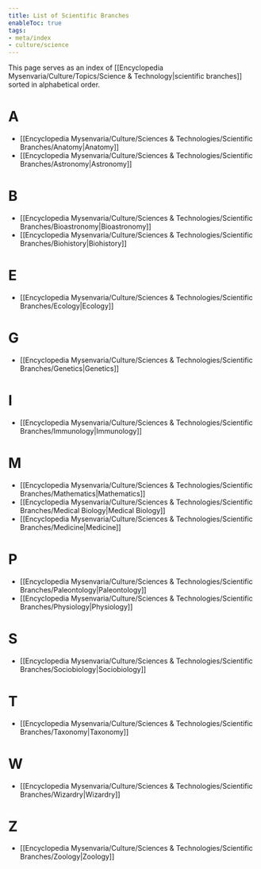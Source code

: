 ```yaml
---
title: List of Scientific Branches
enableToc: true
tags:
- meta/index
- culture/science
---
```


This page serves as an index of [[Encyclopedia Mysenvaria/Culture/Topics/Science & Technology|scientific branches]] sorted in alphabetical order.

# A
- [[Encyclopedia Mysenvaria/Culture/Sciences & Technologies/Scientific Branches/Anatomy|Anatomy]]
- [[Encyclopedia Mysenvaria/Culture/Sciences & Technologies/Scientific Branches/Astronomy|Astronomy]]
# B
- [[Encyclopedia Mysenvaria/Culture/Sciences & Technologies/Scientific Branches/Bioastronomy|Bioastronomy]]
- [[Encyclopedia Mysenvaria/Culture/Sciences & Technologies/Scientific Branches/Biohistory|Biohistory]]
# E
- [[Encyclopedia Mysenvaria/Culture/Sciences & Technologies/Scientific Branches/Ecology|Ecology]]
# G
- [[Encyclopedia Mysenvaria/Culture/Sciences & Technologies/Scientific Branches/Genetics|Genetics]]
# I
- [[Encyclopedia Mysenvaria/Culture/Sciences & Technologies/Scientific Branches/Immunology|Immunology]]
# M
- [[Encyclopedia Mysenvaria/Culture/Sciences & Technologies/Scientific Branches/Mathematics|Mathematics]]
- [[Encyclopedia Mysenvaria/Culture/Sciences & Technologies/Scientific Branches/Medical Biology|Medical Biology]]
- [[Encyclopedia Mysenvaria/Culture/Sciences & Technologies/Scientific Branches/Medicine|Medicine]]
# P
- [[Encyclopedia Mysenvaria/Culture/Sciences & Technologies/Scientific Branches/Paleontology|Paleontology]]
- [[Encyclopedia Mysenvaria/Culture/Sciences & Technologies/Scientific Branches/Physiology|Physiology]]
# S
- [[Encyclopedia Mysenvaria/Culture/Sciences & Technologies/Scientific Branches/Sociobiology|Sociobiology]]
# T
- [[Encyclopedia Mysenvaria/Culture/Sciences & Technologies/Scientific Branches/Taxonomy|Taxonomy]]
# W
- [[Encyclopedia Mysenvaria/Culture/Sciences & Technologies/Scientific Branches/Wizardry|Wizardry]]
# Z
- [[Encyclopedia Mysenvaria/Culture/Sciences & Technologies/Scientific Branches/Zoology|Zoology]]
